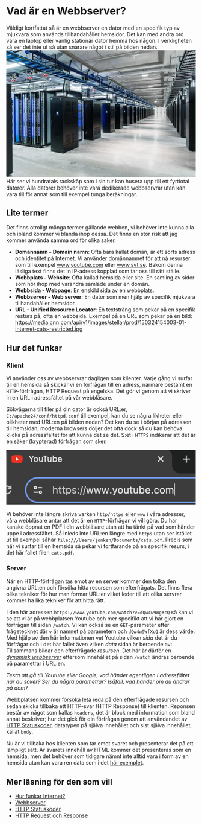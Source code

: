 # Vad är en Webbserver?
Väldigt kortfattat så är en webbserver en dator med en specifik typ av mjukvara som används tillhandahåller hemsidor. Det kan med andra ord vara en laptop eller vanlig stationär dator hemma hos någon. I verkligheten så ser det inte ut så utan snarare något i stil på bilden nedan. 
![Generec server hall](../assets/images/serverhall.png)
Här ser vi hundratals rackskåp som i sin tur kan husera upp till ett fyrtiotal datorer. Alla datorer behöver inte vara dedikerade webbservrar utan kan vara till för annat som till exempel tunga beräkningar.
## Lite termer
Det finns otroligt många termer gällande webben, vi behöver inte kunna alla och ibland kommer vi blanda ihop dessa. Det finns en stor risk att jag kommer använda samma ord för olika saker.
+ **Domännamn - Domain namn**: Ofta bara kallat domän, är ett sorts adress och identitet på Internet. Vi använder domännamnet för att nå resurser som till exempel www.youtube.com eller www.svt.se. Bakom denna läsliga text finns det in IP-adress kopplad som tar oss till rätt ställe.
+ **Webbplats - Website**: Ofta kallad hemsida eller site. En samling av sidor som hör ihop med varandra samlade under en domän.
+ **Webbsida - Webpage**: En enskild sida av en webbplats.
+ **Webbserver - Web server**: En dator som men hjälp av specifik mjukvara tillhandahåller hemsidor.
+ **URL - Unified Resource Locator**: En textsträng som pekar på en specifik resturs på, ofta en webbsida. Exempel på en URL som pekar på en bild: https://media.cnn.com/api/v1/images/stellar/prod/150324154003-01-internet-cats-restricted.jpg

## Hur det funkar

### Klient
Vi använder oss av webbservrar dagligen som klienter. Varje gång vi surfar till en hemsida så skickar vi en förfrågan till en adress, närmare bestämt en ```HTTP```-förfrågan, HTTP Request på engelska. Det gör vi genom att vi skriver in en URL i adressfältet på vår webbläsare. 

Sökvägarna till filer på din dator är också URL:er, ```C:/apache24/conf/httpd.conf``` till exempel, kan du se några likheter eller olikheter med URL:en på bilden nedan?
Det kan du se i början på adressen till hemsidan, moderna browsers döljer det ofta dock så du kan behöva klicka på adressfältet för att kunna det se det. S:et i ```HTTPS``` indikerar att det är en säker (krypterad) förfrågan som sker.

![Screenshot of Google Chrome adress field.](../assets/images/youtube.png)

Vi behöver inte längre skriva varken ```http/https``` eller ```www``` i våra adresser, våra webbläsare antar att det är en ```HTTP```-förfrågan vi vill göra. Du har kanske öppnat en PDF i din webbläsare utan att ha tänkt på vad som händer uppe i adressfältet. Så inleds inte URL:en längre med ```https``` utan ser istället ut till exempel såhär ```file:///Users/jonken/Documents/cats.pdf```. Precis som när vi surfar till en hemsida så pekar vi fortfarande på en specifik resurs, i det här fallet filen ```cats.pdf```.

### Server
När en HTTP-förfrågan tas emot av en server kommer den tolka den angivna URL:en och försöka hitta resursen som efterfrågats. Det finns flera olika tekniker för hur man formar URL:er vilket leder till att olika servrar kommer ha lika tekniker för att hitta rätt.

I den här adressen ```https://www.youtube.com/watch?v=dQw4w9WgXcQ``` så kan vi se att vi är på webbplatsen Youtube och mer specifikt att vi har gjort en förfrågan till sidan ```/watch```. Vi kan också se en ```GET```-parameter efter frågetecknet där ```v``` är namnet på parametern och ```dQw4w9WfXcQ``` är dess värde. Med hjälp av den här informationen vet Youtube vilken _sida_ det är du förfrågar och i det här fallet även vilken _data_ sidan är beroende av: Tillsammans bildar den efterfrågade _resursen_. Det här är därför en [*dynamisk webbserver*](2.%20Dynamiska%20och%20Statiska%20Webbservrar.md) eftersom innehållet på sidan ```/watch``` ändras beroende på parametrar i URL:en. 

_Testa att gå till Youtube eller Google, vad händer egentligen i adressfältet när du söker? Ser du några parametrar? Isåfall, vad händer om du ändrar på dom?_

Webbplatsen kommer försöka leta reda på den efterfrågade resursen och sedan skicka tillbaka ett HTTP-svar (HTTP Response) till klienten. Reponsen består av något som kallas ```headers```, det är block med information som bland annat beskriver; hur det gick för din förfrågan genom att användandet av [HTTP Statuskoder](https://developer.mozilla.org/en-US/docs/Web/HTTP/Status), datatypen på själva innehållet och sist själva innehållet, kallat ```body```. 

Nu är vi tillbaka hos klienten som tar emot svaret och presenterar det på ett lämpligt sätt. Är svarets innehåll av HTML kommer det presenteras som en hemsida, men det behöver som tidigare nämnt inte alltid vara i form av en hemsida utan kan vara ren data som i det [här exemplet](https://hp-api.onrender.com/api/characters).

## Mer läsning för den som vill
+ [Hur funkar Internet?](https://developer.mozilla.org/en-US/docs/Learn/Common_questions/Web_mechanics/How_does_the_Internet_work)
+ [Webbserver](https://developer.mozilla.org/en-US/docs/Learn/Common_questions/Web_mechanics/What_is_a_web_server)
+ [HTTP Statuskoder](https://developer.mozilla.org/en-US/docs/Web/HTTP/Status)
+ [HTTP Request och Response](https://developer.mozilla.org/en-US/docs/Web/HTTP/Messages#http_responses)